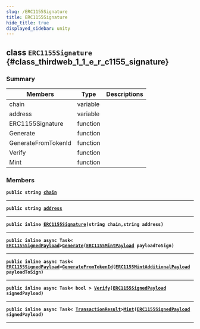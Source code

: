 ```yaml
---
slug: /ERC1155Signature
title: ERC1155Signature
hide_title: true
displayed_sidebar: unity
---
```


## class `ERC1155Signature` {#class_thirdweb_1_1_e_r_c1155_signature}

### Summary

| Members             | Type     | Descriptions |
| ------------------- | -------- | ------------ |
| chain               | variable |              |
| address             | variable |              |
| ERC1155Signature    | function |              |
| Generate            | function |              |
| GenerateFromTokenId | function |              |
| Verify              | function |              |
| Mint                | function |              |

### Members

**`public string `[`chain`](#class_thirdweb_1_1_e_r_c1155_signature_1abcfdddf4530099b8b8823639dc0ce58a)**

---

**`public string `[`address`](#class_thirdweb_1_1_e_r_c1155_signature_1a399b451f38bb51a5fe958c9b4cd9c435)**

---

**`public inline `[`ERC1155Signature`](#class_thirdweb_1_1_e_r_c1155_signature_1a4119b4ccb5797f9cedf74f900348a1f5)`(string chain,string address)`**

---

**`public inline async Task< `[`ERC1155SignedPayload`](docs/unity/ERC1155SignedPayload.md#struct_thirdweb_1_1_e_r_c1155_signed_payload)`>`[`Generate`](#class_thirdweb_1_1_e_r_c1155_signature_1a7a19d9f81e0f69243a28a37ad3f7aa3d)`(`[`ERC1155MintPayload`](docs/unity/ERC1155MintPayload.md#class_thirdweb_1_1_e_r_c1155_mint_payload)` payloadToSign)`**

---

**`public inline async Task< `[`ERC1155SignedPayload`](docs/unity/ERC1155SignedPayload.md#struct_thirdweb_1_1_e_r_c1155_signed_payload)`>`[`GenerateFromTokenId`](#class_thirdweb_1_1_e_r_c1155_signature_1adae7a92cab92a99f68fb0e3adb8d485b)`(`[`ERC1155MintAdditionalPayload`](docs/unity/ERC1155MintAdditionalPayload.md#class_thirdweb_1_1_e_r_c1155_mint_additional_payload)` payloadToSign)`**

---

**`public inline async Task< bool > `[`Verify`](#class_thirdweb_1_1_e_r_c1155_signature_1aa8883eef959cfe7c12b55738d4994aae)`(`[`ERC1155SignedPayload`](docs/unity/ERC1155SignedPayload.md#struct_thirdweb_1_1_e_r_c1155_signed_payload)` signedPayload)`**

---

**`public inline async Task< `[`TransactionResult`](docs/unity/TransactionResult.md#class_thirdweb_1_1_transaction_result)`>`[`Mint`](#class_thirdweb_1_1_e_r_c1155_signature_1a80df859d6f1137dcdf892d2e1cbfb292)`(`[`ERC1155SignedPayload`](docs/unity/ERC1155SignedPayload.md#struct_thirdweb_1_1_e_r_c1155_signed_payload)` signedPayload)`**

---
